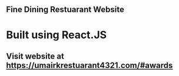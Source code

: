 ## Fine Dining Restuarant Website  

# Built using React.JS

## Visit website at https://umairkrestuarant4321.com/#awards

